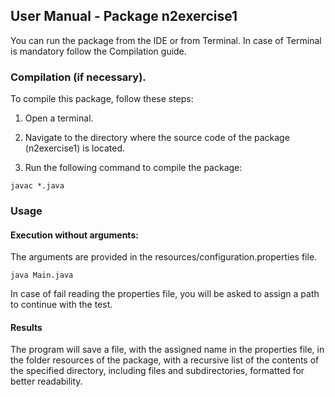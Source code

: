 ## User Manual - Package n2exercise1
You can run the package from the IDE or from Terminal. In case of Terminal is mandatory follow the Compilation guide. 

### Compilation (if necessary).
To compile this package, follow these steps:

1. Open a terminal.

2. Navigate to the directory where the source code of the package (n2exercise1) is located.

3. Run the following command to compile the package:

`javac *.java`

### Usage

#### Execution without arguments: 
The arguments are provided in the resources/configuration.properties file.

`java Main.java`

In case of fail reading the properties file, you will be asked to assign a path to continue with the test.

#### Results
The program will save a file, with the assigned name in the properties file, in the folder resources of the package, with a recursive list of the contents of the specified directory, 
including files and subdirectories, formatted for better readability.